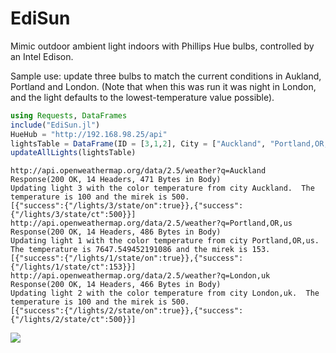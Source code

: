 # EdiSun
Mimic outdoor ambient light indoors with Phillips Hue bulbs, controlled by an Intel Edison.  

Sample use: update three bulbs to match the current conditions in Aukland, Portland and London.  (Note that when this was run it was night in London, and the light defaults to the lowest-temperature value possible). 

``` julia
using Requests, DataFrames
include("EdiSun.jl")
HueHub = "http://192.168.98.25/api"
lightsTable = DataFrame(ID = [3,1,2], City = ["Auckland", "Portland,OR,us" , "London,uk"], Name= ["Aukland","Portland", "London"])
updateAllLights(lightsTable)
```

```
http://api.openweathermap.org/data/2.5/weather?q=Auckland
Response(200 OK, 14 Headers, 471 Bytes in Body)
Updating light 3 with the color temperature from city Auckland.  The temperature is 100 and the mirek is 500.
[{"success":{"/lights/3/state/on":true}},{"success":{"/lights/3/state/ct":500}}]
http://api.openweathermap.org/data/2.5/weather?q=Portland,OR,us
Response(200 OK, 14 Headers, 486 Bytes in Body)
Updating light 1 with the color temperature from city Portland,OR,us.  The temperature is 7647.549452191086 and the mirek is 153.
[{"success":{"/lights/1/state/on":true}},{"success":{"/lights/1/state/ct":153}}]
http://api.openweathermap.org/data/2.5/weather?q=London,uk
Response(200 OK, 14 Headers, 466 Bytes in Body)
Updating light 2 with the color temperature from city London,uk.  The temperature is 100 and the mirek is 500.
[{"success":{"/lights/2/state/on":true}},{"success":{"/lights/2/state/ct":500}}]
```

<img src="http://gotfork.net/archive%20for%20web/three-cities.jpg">
    
